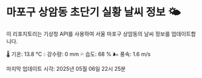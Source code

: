 
# 마포구 상암동 초단기 실황 날씨 정보 🌤️

이 리포지토리는 기상청 API를 사용하여 서울 마포구 상암동의 날씨 정보를 업데이트합니다. 

🌡️ 기온: 13.8 ℃
💧 강수량: 0 mm
💦 습도: 68 %
🌬️ 풍속: 1.6 m/s

마지막 업데이트 시각: 2025년 05월 06일 22시 25분    
